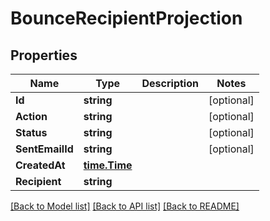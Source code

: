 # BounceRecipientProjection

## Properties

Name | Type | Description | Notes
------------ | ------------- | ------------- | -------------
**Id** | **string** |  | [optional] 
**Action** | **string** |  | [optional] 
**Status** | **string** |  | [optional] 
**SentEmailId** | **string** |  | [optional] 
**CreatedAt** | [**time.Time**](time.Time) |  | 
**Recipient** | **string** |  | 

[[Back to Model list]](../README#documentation-for-models) [[Back to API list]](../README#documentation-for-api-endpoints) [[Back to README]](../README)


